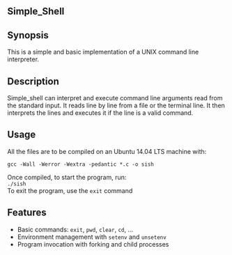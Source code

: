 ## Simple_Shell

## Synopsis
This is a simple and basic implementation of a UNIX command line interpreter.

## Description
Simple_shell can interpret and execute command line arguments read from the standard input. It reads line by line from a file or the terminal line. It then interprets the lines and executes it if the line is a valid command.

## Usage
All the files are to be compiled on an Ubuntu 14.04 LTS machine with:    
```
gcc -Wall -Werror -Wextra -pedantic *.c -o sish
```  
Once compiled, to start the program, run:    
```./sish```  
To exit the program, use the ```exit``` command
  
Features
--------

* Basic commands: `exit`, `pwd`, `clear`, `cd`, ...
* Environment management with `setenv` and `unsetenv`
* Program invocation with forking and child processes
